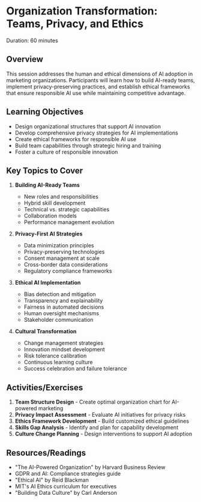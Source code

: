 # Organization Transformation: Teams, Privacy, and Ethics
Duration: 60 minutes

## Overview
This session addresses the human and ethical dimensions of AI adoption in marketing organizations. Participants will learn how to build AI-ready teams, implement privacy-preserving practices, and establish ethical frameworks that ensure responsible AI use while maintaining competitive advantage.

## Learning Objectives
- Design organizational structures that support AI innovation
- Develop comprehensive privacy strategies for AI implementations
- Create ethical frameworks for responsible AI use
- Build team capabilities through strategic hiring and training
- Foster a culture of responsible innovation

## Key Topics to Cover
1. **Building AI-Ready Teams**
   - New roles and responsibilities
   - Hybrid skill development
   - Technical vs. strategic capabilities
   - Collaboration models
   - Performance management evolution

2. **Privacy-First AI Strategies**
   - Data minimization principles
   - Privacy-preserving technologies
   - Consent management at scale
   - Cross-border data considerations
   - Regulatory compliance frameworks

3. **Ethical AI Implementation**
   - Bias detection and mitigation
   - Transparency and explainability
   - Fairness in automated decisions
   - Human oversight mechanisms
   - Stakeholder communication

4. **Cultural Transformation**
   - Change management strategies
   - Innovation mindset development
   - Risk tolerance calibration
   - Continuous learning culture
   - Success celebration and failure tolerance

## Activities/Exercises
1. **Team Structure Design** - Create optimal organization chart for AI-powered marketing
2. **Privacy Impact Assessment** - Evaluate AI initiatives for privacy risks
3. **Ethics Framework Development** - Build customized ethical guidelines
4. **Skills Gap Analysis** - Identify and plan for capability development
5. **Culture Change Planning** - Design interventions to support AI adoption

## Resources/Readings
- "The AI-Powered Organization" by Harvard Business Review
- GDPR and AI: Compliance strategies guide
- "Ethical AI" by Reid Blackman
- MIT's AI Ethics curriculum for executives
- "Building Data Culture" by Carl Anderson